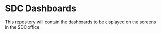 # SDC Dashboards

This repository will contain the dashboards to be displayed on the screens in
the SDC office.
